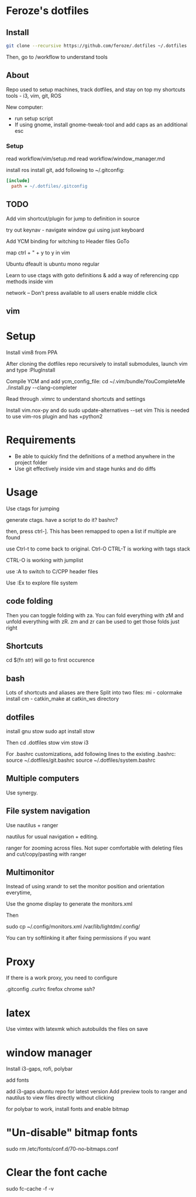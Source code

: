 # Feroze's dotfiles

## Install

```bash
git clone --recursive https://github.com/feroze/.dotfiles ~/.dotfiles
```

Then, go to /workflow to understand tools

## About

Repo used to setup machines, track dotfiles, and stay on top my shortcuts
tools - i3, vim, git, ROS

New computer:

- run setup script
- If using gnome, install gnome-tweak-tool and add caps as an additional esc

### Setup ###

read workflow/vim/setup.md
read workflow/window_manager.md

install ros
install git, add following to ~/.gitconfig:

```INI
[include]
  path = ~/.dotfiles/.gitconfig
```


## TODO ##
Add vim shortcut/plugin for jump to definition in source

try out keynav - navigate window gui using just keyboard

Add YCM binding for witching to Header files GoTo

map ctrl + " + y to y in vim

Ubuntu dfeault is ubuntu mono regular

Learn to use ctags with goto definitions & 
add a way of referencing cpp methods inside vim

network – Don’t press available to all users
enable middle click

## vim

# Setup
Install vim8 from PPA

After cloning the dotfiles repo recursively to install submodules, launch vim and type
:PlugInstall

Compile YCM and add ycm_config_file:
cd ~/.vim/bundle/YouCompleteMe
./install.py --clang-completer

Read through .vimrc to understand shortcuts and settings


Install vim.nox-py and do sudo update-alternatives --set vim
This is needed to use vim-ros plugin and has +python2

# Requirements
- Be able to quickly find the definitions of a method anywhere in the project
folder
- Use git effectively inside vim and stage hunks and do diffs

# Usage

Use ctags for jumping

generate ctags. have a script to do it?
bashrc?

then, press ctrl-]. This has been remapped to open a list if multiple are found

use Ctrl-t to come back to original.
Ctrl-O
CTRL-T is working with tags stack

CTRL-O is working with jumplist

use :A to switch to C/CPP header files

Use :Ex to explore file system

## code folding ###
Then you can toggle folding with za. You can fold everything with zM and unfold everything with zR. zm and zr can be used to get those folds just right

## Shortcuts ##
cd $(fn *str*) will go to first occurence

## bash

Lots of shortcuts and aliases are there
Split into two files:
mi - colormake install
cm - catkin_make at catkin_ws directory

## dotfiles

install gnu stow
sudo apt install stow

Then
cd .dotfiles
stow vim
stow i3

For .bashrc customizations,
add following lines to the existing .bashrc:
source ~/.dotfiles/git.bashrc
source ~/.dotfiles/system.bashrc

## Multiple computers

Use synergy. 

## File system navigation

Use nautilus + ranger

nautilus for usual navigation + editing.

ranger for zooming across files. Not super comfortable with
deleting files and cut/copy/pasting with ranger

## Multimonitor 

Instead of using xrandr to set the monitor position and orientation everytime,

Use the gnome display to generate the monitors.xml

Then

sudo cp ~/.config/monitors.xml /var/lib/lightdm/.config/


You can try softlinking it after fixing permissions if you want

# Proxy
If there is a work proxy, you need to configure

.gitconfig
.curlrc
firefox
chrome
ssh?

# latex

Use vimtex with latexmk which autobuilds the files on save


# window manager
Install i3-gaps, rofi, polybar

add fonts

add i3-gaps ubuntu repo for latest version
Add preview tools to ranger and nautilus to view files directly without clicking

for polybar to work, install fonts and enable bitmap

# "Un-disable" bitmap fonts
sudo rm /etc/fonts/conf.d/70-no-bitmaps.conf
# Clear the font cache
sudo fc-cache -f -v
